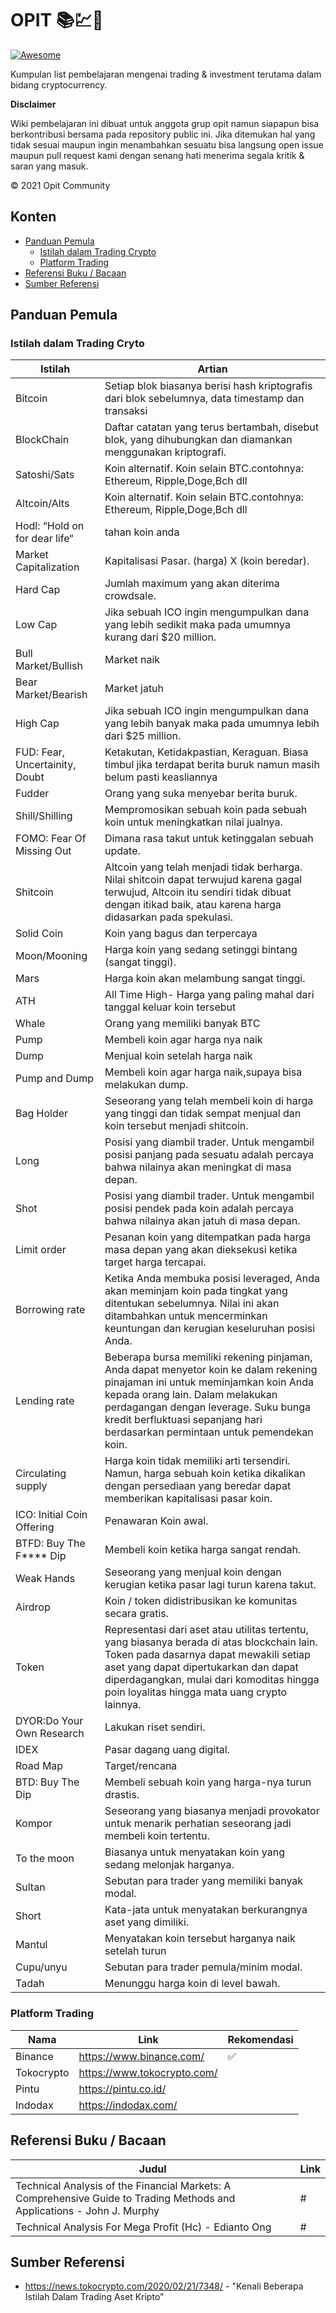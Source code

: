 # OPIT 📚💹💸
[![Awesome](https://awesome.re/badge.svg)](https://awesome.re)

Kumpulan list pembelajaran mengenai trading & investment terutama dalam bidang cryptocurrency.

**Disclaimer**

Wiki pembelajaran ini dibuat untuk anggota grup opit namun siapapun bisa berkontribusi bersama pada repository public ini. Jika ditemukan hal yang tidak sesuai maupun ingin menambahkan sesuatu bisa langsung open issue maupun pull request kami dengan senang hati menerima segala kritik & saran yang masuk.

© 2021 Opit Community

## Konten
 - [Panduan Pemula](#panduan-pemula)
	 - [Istilah dalam Trading Crypto](#istilah-dalam-trading-cryto)
	 - [Platform Trading](#platform-trading)
- [Referensi Buku / Bacaan](#referensi-buku--bacaan)
- [Sumber Referensi](#sumber-referensi)

## Panduan Pemula
###  Istilah dalam Trading Cryto
|Istilah| Artian |
|--|--|
| Bitcoin | Setiap blok biasanya berisi hash kriptografis dari blok sebelumnya, data timestamp dan transaksi |
| BlockChain | Daftar catatan yang terus bertambah, disebut blok, yang dihubungkan dan diamankan menggunakan kriptografi. |
| Satoshi/Sats | Koin alternatif. Koin selain BTC.contohnya: Ethereum, Ripple,Doge,Bch dll |
| Altcoin/Alts | Koin alternatif. Koin selain BTC.contohnya: Ethereum, Ripple,Doge,Bch dll |
| Hodl: “Hold on for dear life“ | tahan koin anda |
| Market Capitalization | Kapitalisasi Pasar. (harga) X (koin beredar). |
| Hard Cap | Jumlah maximum yang akan diterima crowdsale. |
| Low Cap | Jika sebuah ICO ingin mengumpulkan dana yang lebih sedikit maka pada umumnya kurang dari $20 million. |
| Bull Market/Bullish | Market naik |
| Bear Market/Bearish | Market jatuh |
| High Cap | Jika sebuah ICO ingin mengumpulkan dana yang lebih banyak maka pada umumnya lebih dari $25 million. |
| FUD: Fear, Uncertainity, Doubt | Ketakutan, Ketidakpastian, Keraguan. Biasa timbul jika terdapat berita buruk namun masih belum pasti keasliannya |
| Fudder | Orang yang suka menyebar berita buruk. |
| Shill/Shilling | Mempromosikan sebuah koin pada sebuah koin untuk meningkatkan nilai jualnya. |
| FOMO: Fear Of Missing Out | Dimana rasa takut untuk ketinggalan sebuah update. |
| Shitcoin | Altcoin yang telah menjadi tidak berharga. Nilai shitcoin dapat terwujud karena gagal terwujud, Altcoin itu sendiri tidak dibuat dengan itikad baik, atau karena harga didasarkan pada spekulasi. |
| Solid Coin | Koin yang bagus dan terpercaya |
| Moon/Mooning | Harga koin yang sedang setinggi bintang (sangat tinggi). |
| Mars | Harga koin akan melambung sangat tinggi. |
| ATH | All Time High- Harga yang paling mahal dari tanggal keluar koin tersebut |
| Whale | Orang yang memiliki banyak BTC |
| Pump | Membeli koin agar harga nya naik |
| Dump | Menjual koin setelah harga naik |
| Pump and Dump | Membeli koin agar harga naik,supaya bisa melakukan dump.  |
| Bag Holder | Seseorang yang telah membeli koin di harga yang tinggi dan tidak sempat menjual dan koin tersebut menjadi shitcoin. |
| Long | Posisi yang diambil trader. Untuk mengambil posisi panjang pada sesuatu adalah percaya bahwa nilainya akan meningkat di masa depan. |
| Shot | Posisi yang diambil trader. Untuk mengambil posisi pendek pada koin adalah percaya bahwa nilainya akan jatuh di masa depan. |
| Limit order | Pesanan koin yang ditempatkan pada harga masa depan yang akan dieksekusi ketika target harga tercapai. |
| Borrowing rate | Ketika Anda membuka posisi leveraged, Anda akan meminjam koin pada tingkat yang ditentukan sebelumnya. Nilai ini akan ditambahkan untuk mencerminkan keuntungan dan kerugian keseluruhan posisi Anda. |
| Lending rate | Beberapa bursa memiliki rekening pinjaman, Anda dapat menyetor koin ke dalam rekening pinajaman ini untuk meminjamkan koin Anda kepada orang lain. Dalam melakukan perdagangan dengan leverage. Suku bunga kredit berfluktuasi sepanjang hari berdasarkan permintaan untuk pemendekan koin. |
| Circulating supply | Harga koin tidak memiliki arti tersendiri. Namun, harga sebuah koin ketika dikalikan dengan persediaan yang beredar dapat memberikan kapitalisasi pasar koin. |
| ICO: Initial Coin Offering | Penawaran Koin awal. |
| BTFD: Buy The F**** Dip | Membeli koin ketika harga sangat rendah. |
| Weak Hands | Seseorang yang menjual koin dengan kerugian ketika pasar lagi turun karena takut. |
| Airdrop | Koin / token didistribusikan ke komunitas secara gratis.  |
| Token | Representasi dari aset atau utilitas tertentu, yang biasanya berada di atas blockchain lain. Token pada dasarnya dapat mewakili setiap aset yang dapat dipertukarkan dan dapat diperdagangkan, mulai dari komoditas hingga poin loyalitas hingga mata uang crypto lainnya.   |
| DYOR:Do Your Own Research | Lakukan riset sendiri.  |
| IDEX | Pasar dagang uang digital. |
| Road Map | Target/rencana |
| BTD: Buy The Dip | Membeli sebuah koin yang harga-nya turun drastis. |
| Kompor | Seseorang yang biasanya menjadi provokator untuk menarik perhatian seseorang jadi membeli koin tertentu. |
| To the moon | Biasanya untuk menyatakan koin yang sedang melonjak harganya. |
| Sultan | Sebutan para trader yang memiliki banyak modal. |
| Short | Kata-jata untuk menyatakan berkurangnya aset yang dimiliki. |
| Mantul | Menyatakan koin tersebut harganya naik setelah turun |
| Cupu/unyu | Sebutan para trader pemula/minim modal. |
| Tadah | Menunggu harga koin di level bawah. |

### Platform Trading
| Nama | Link | Rekomendasi |
|--|--|--|
| Binance | https://www.binance.com/ | ✅ |
| Tokocrypto | https://www.tokocrypto.com/ |  |
| Pintu | https://pintu.co.id/ |  |
| Indodax | https://indodax.com/ |  |

## Referensi Buku / Bacaan
| Judul | Link |
|--|--|
| Technical Analysis of the Financial Markets: A Comprehensive Guide to Trading Methods and Applications - John J. Murphy | # |
| Technical Analysis For Mega Profit (Hc) - Edianto Ong | # |

## Sumber Referensi
- https://news.tokocrypto.com/2020/02/21/7348/ - "Kenali Beberapa Istilah Dalam Trading Aset Kripto"
